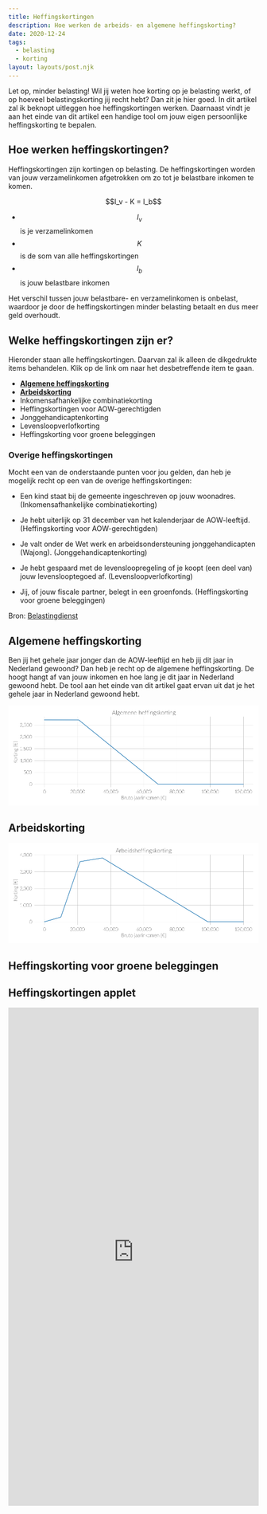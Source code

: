 ```yaml
---
title: Heffingskortingen
description: Hoe werken de arbeids- en algemene heffingskorting?
date: 2020-12-24
tags:
  - belasting
  - korting
layout: layouts/post.njk
---
```


Let op, minder belasting! Wil jij weten hoe korting op je belasting werkt, of op hoeveel belastingskorting jij recht hebt?  Dan zit je hier goed. In dit artikel zal ik beknopt uitleggen hoe heffingskortingen werken. Daarnaast vindt je aan het einde van dit artikel een handige tool om jouw eigen persoonlijke heffingskorting te bepalen.

## Hoe werken heffingskortingen?

Heffingskortingen zijn kortingen op belasting. De heffingskortingen worden van jouw verzamelinkomen afgetrokken om zo tot je belastbare inkomen te komen.

<div style="text-align:center">$$I_v - K = I_b$$</div>

* $$I_v$$ is je verzamelinkomen
* $$K$$ is de som van alle heffingskortingen
* $$I_b$$ is jouw belastbare inkomen

Het verschil tussen jouw belastbare- en verzamelinkomen is onbelast, waardoor je door de heffingskortingen minder belasting betaalt en dus meer geld overhoudt.

## Welke heffingskortingen zijn er?

Hieronder staan alle heffingskortingen. Daarvan zal ik alleen de dikgedrukte items behandelen. Klik op de link om naar het desbetreffende item te gaan.

- [**Algemene heffingskorting**](#algemene-heffingskorting)
- [**Arbeidskorting**](#arbeidskorting)
- Inkomensafhankelijke combinatiekorting
- Heffingskortingen voor AOW-gerechtigden
- Jonggehandicaptenkorting
- Levensloopverlofkorting
- Heffingskorting voor groene beleggingen

### Overige heffingskortingen

Mocht een van de onderstaande punten voor jou gelden, dan heb je mogelijk recht op een van de overige heffingskortingen:

* Een kind staat bij de gemeente ingeschreven op jouw woonadres. (Inkomensafhankelijke combinatiekorting)

* Je hebt uiterlijk op 31 december van het kalenderjaar de AOW-leeftijd. (Heffingskorting voor AOW-gerechtigden)

* Je valt onder de Wet werk en arbeidsondersteuning jonggehandicapten (Wajong). (Jonggehandicaptenkorting)
* Je hebt gespaard met de levensloopregeling of je koopt (een deel van) jouw levenslooptegoed af. (Levensloopverlofkorting)
* Jij, of jouw fiscale partner, belegt in een groenfonds. (Heffingskorting voor groene beleggingen)

Bron: [Belastingdienst](https://www.belastingdienst.nl/wps/wcm/connect/bldcontentnl/belastingdienst/prive/inkomstenbelasting/heffingskortingen_boxen_tarieven/heffingskortingen/totaaloverzicht/overzicht-heffingskortingen-2021)



## Algemene heffingskorting

Ben jij het gehele jaar jonger dan de AOW-leeftijd en heb jij dit jaar in Nederland gewoond? Dan heb je recht op de algemene heffingskorting. De hoogt hangt af van jouw inkomen en hoe lang je dit jaar in Nederland gewoond hebt. De tool aan het einde van dit artikel gaat ervan uit dat je het gehele jaar in Nederland gewoond hebt.

![general_tax_discount](general_tax_discount.png)

## Arbeidskorting

![working_tax_discount](working_tax_discount.png)







## Heffingskorting voor groene beleggingen



## Heffingskortingen applet

<iframe width="100%" height='1000pt' scrolling='no' src='https://personal-finance-app-300718.ew.r.appspot.com/' style="border:0px"></iframe>

